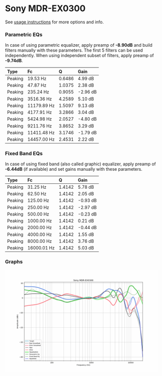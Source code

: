 # Sony MDR-EX0300
See [usage instructions](https://github.com/jaakkopasanen/AutoEq#usage) for more options and info.

### Parametric EQs
In case of using parametric equalizer, apply preamp of **-8.90dB** and build filters manually
with these parameters. The first 5 filters can be used independently.
When using independent subset of filters, apply preamp of **-9.74dB**.

| Type    | Fc          |      Q | Gain     |
|:--------|:------------|:-------|:---------|
| Peaking | 19.53 Hz    | 0.6486 | 4.99 dB  |
| Peaking | 47.87 Hz    | 1.0375 | 2.38 dB  |
| Peaking | 235.24 Hz   | 0.9055 | -2.96 dB |
| Peaking | 3516.36 Hz  | 4.2589 | 5.10 dB  |
| Peaking | 11179.89 Hz | 1.5097 | 9.13 dB  |
| Peaking | 4177.91 Hz  | 3.2866 | 3.04 dB  |
| Peaking | 5424.98 Hz  | 2.0527 | -4.80 dB |
| Peaking | 9211.76 Hz  | 3.8652 | 3.29 dB  |
| Peaking | 11411.48 Hz | 3.1746 | -1.79 dB |
| Peaking | 14457.00 Hz | 2.4531 | 2.22 dB  |

### Fixed Band EQs
In case of using fixed band (also called graphic) equalizer, apply preamp of **-6.44dB**
(if available) and set gains manually with these parameters.

| Type    | Fc          |      Q | Gain     |
|:--------|:------------|:-------|:---------|
| Peaking | 31.25 Hz    | 1.4142 | 5.78 dB  |
| Peaking | 62.50 Hz    | 1.4142 | 2.05 dB  |
| Peaking | 125.00 Hz   | 1.4142 | -0.93 dB |
| Peaking | 250.00 Hz   | 1.4142 | -2.97 dB |
| Peaking | 500.00 Hz   | 1.4142 | -0.23 dB |
| Peaking | 1000.00 Hz  | 1.4142 | 0.21 dB  |
| Peaking | 2000.00 Hz  | 1.4142 | -0.44 dB |
| Peaking | 4000.00 Hz  | 1.4142 | 1.55 dB  |
| Peaking | 8000.00 Hz  | 1.4142 | 3.76 dB  |
| Peaking | 16000.01 Hz | 1.4142 | 5.03 dB  |

### Graphs
![](./Sony%20MDR-EX0300.png)